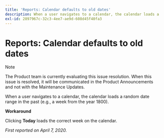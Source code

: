 ```yaml
---
title: 'Reports: Calendar defaults to old dates'
description: When a user navigates to a calendar, the calendar loads a random date range in the past (e.g., a week from the year 1800).
exl-id: 2897967c-32c3-4ee7-ae9d-608d45f40fa3
---
```

# Reports: Calendar defaults to old dates

>[!NOTE]
>
>The Product team is currently evaluating this issue resolution. When this issue is resolved, it will be communicated in the Product Announcements and not with the Maintenance Updates.

When a user navigates to a calendar, the calendar loads a random date range in the past (e.g., a week from the year 1800).

**Workaround**

Clicking **Today** loads the correct week on the calendar.


_First reported on April 7, 2020._
